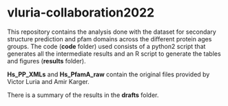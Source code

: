 # vluria-collaboration2022
This repository contains the analysis done with the dataset for secondary structure prediction and pfam domains across the different protein ages groups. The code (**code** folder) used consists of a python2 script that generates all the intermediate results and an R script to generate the tables and figures (**results** folder).

**Hs_PP_XMLs** and **Hs_PfamA_raw** contain the original files provided by Victor Luria and Amir Karger.

There is a summary of the results in the **drafts** folder.
